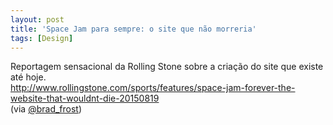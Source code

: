 ```yaml
---
layout: post
title: 'Space Jam para sempre: o site que não morreria'
tags: [Design]
---
```


Reportagem sensacional da Rolling Stone sobre a criação do site que existe até hoje.<br>
<http://www.rollingstone.com/sports/features/space-jam-forever-the-website-that-wouldnt-die-20150819><br>
(via [@brad_frost](https://twitter.com/brad_frost/status/636188611856175104))
